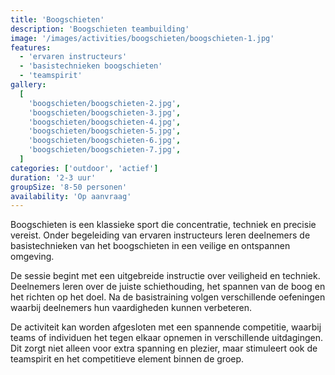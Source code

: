 ```yaml
---
title: 'Boogschieten'
description: 'Boogschieten teambuilding'
image: '/images/activities/boogschieten/boogschieten-1.jpg'
features:
  - 'ervaren instructeurs'
  - 'basistechnieken boogschieten'
  - 'teamspirit'
gallery:
  [
    'boogschieten/boogschieten-2.jpg',
    'boogschieten/boogschieten-3.jpg',
    'boogschieten/boogschieten-4.jpg',
    'boogschieten/boogschieten-5.jpg',
    'boogschieten/boogschieten-6.jpg',
    'boogschieten/boogschieten-7.jpg',
  ]
categories: ['outdoor', 'actief']
duration: '2-3 uur'
groupSize: '8-50 personen'
availability: 'Op aanvraag'
---
```


Boogschieten is een klassieke sport die concentratie, techniek en precisie vereist. Onder begeleiding van ervaren instructeurs leren deelnemers de basistechnieken van het boogschieten in een veilige en ontspannen omgeving.

De sessie begint met een uitgebreide instructie over veiligheid en techniek. Deelnemers leren over de juiste schiethouding, het spannen van de boog en het richten op het doel. Na de basistraining volgen verschillende oefeningen waarbij deelnemers hun vaardigheden kunnen verbeteren.

De activiteit kan worden afgesloten met een spannende competitie, waarbij teams of individuen het tegen elkaar opnemen in verschillende uitdagingen. Dit zorgt niet alleen voor extra spanning en plezier, maar stimuleert ook de teamspirit en het competitieve element binnen de groep.
